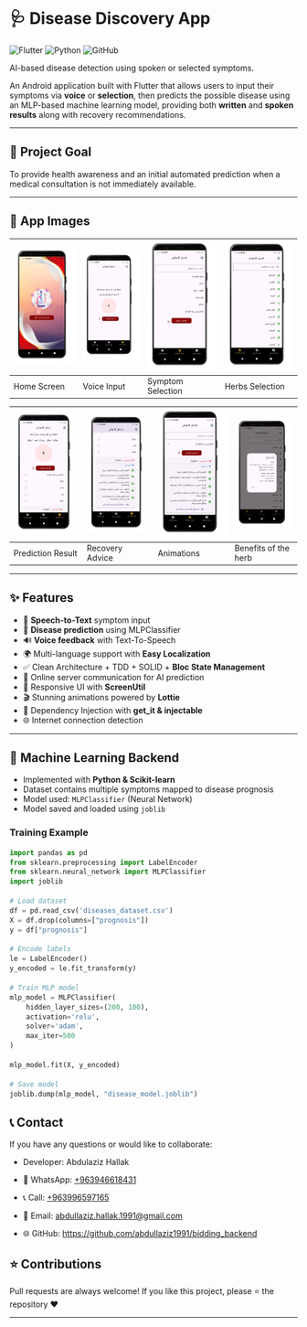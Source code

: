# 🩺 Disease Discovery App

![Flutter](https://img.shields.io/badge/Flutter-02569B?logo=flutter&logoColor=white)
![Python](https://img.shields.io/badge/Python-3776AB?logo=python&logoColor=white)
![GitHub](https://img.shields.io/badge/GitHub-181717?logo=github&logoColor=white)

AI-based disease detection using spoken or selected symptoms.

An Android application built with Flutter that allows users to input their symptoms via **voice** or **selection**, then predicts the possible disease using an MLP-based machine learning model, providing both **written** and **spoken results** along with recovery recommendations.

---

## 🎯 Project Goal

To provide health awareness and an initial automated prediction when a medical consultation is not immediately available.

---

## 📸 App Images

| ![1](assets/screenshots/1.png) | ![2](assets/screenshots/2.png) | ![3](assets/screenshots/3.png) | ![4](assets/screenshots/4.png) |
| ------------------------------ | ------------------------------ | ------------------------------ | ------------------------------ |
| Home Screen                    | Voice Input                    | Symptom Selection              | Herbs Selection                |

| ![5](assets/screenshots/5.png) | ![6](assets/screenshots/6.png) | ![7](assets/screenshots/7.png) | ![8](assets/screenshots/8.png) |
| ------------------------------ | ------------------------------ | ------------------------------ | ------------------------------ |
| Prediction Result              | Recovery Advice                | Animations                     | Benefits of the herb           |

---

## ✨ Features

- 🎤 **Speech-to-Text** symptom input
- 🤖 **Disease prediction** using MLPClassifier
- 🔊 **Voice feedback** with Text-To-Speech
- 🌍 Multi-language support with **Easy Localization**
- ✅ Clean Architecture + TDD + SOLID + **Bloc State Management**
- 📡 Online server communication for AI prediction
- 📱 Responsive UI with **ScreenUtil**
- 🎬 Stunning animations powered by **Lottie**
- 🔌 Dependency Injection with **get_it & injectable**
- 🌐 Internet connection detection

---

## 🧠 Machine Learning Backend

- Implemented with **Python & Scikit-learn**
- Dataset contains multiple symptoms mapped to disease prognosis
- Model used: `MLPClassifier` (Neural Network)
- Model saved and loaded using `joblib`

### Training Example

```python
import pandas as pd
from sklearn.preprocessing import LabelEncoder
from sklearn.neural_network import MLPClassifier
import joblib

# Load dataset
df = pd.read_csv('diseases_dataset.csv')
X = df.drop(columns=["prognosis"])
y = df["prognosis"]

# Encode labels
le = LabelEncoder()
y_encoded = le.fit_transform(y)

# Train MLP model
mlp_model = MLPClassifier(
    hidden_layer_sizes=(200, 100),
    activation='relu',
    solver='adam',
    max_iter=500
)

mlp_model.fit(X, y_encoded)

# Save model
joblib.dump(mlp_model, "disease_model.joblib")
```
## 📞 Contact

If you have any questions or would like to collaborate:

-   Developer: Abdulaziz Hallak

-   📱 WhatsApp: [ +963946618431 ](https://wa.me/963946618431)
-   📞 Call: [ +963996597165 ](tel:+963996597165)
-   📧 Email: abdullaziz.hallak.1991@gmail.com
-   🌐 GitHub: https://github.com/abdullaziz1991/bidding_backend

## ⭐ Contributions

Pull requests are always welcome!
If you like this project, please ⭐ the repository ❤️

---